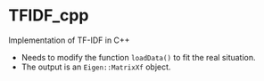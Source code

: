 # TFIDF_cpp
Implementation of TF-IDF in C++

* Needs to modify the function `loadData()` to fit the real situation.
* The output is an `Eigen::MatrixXf` object.
